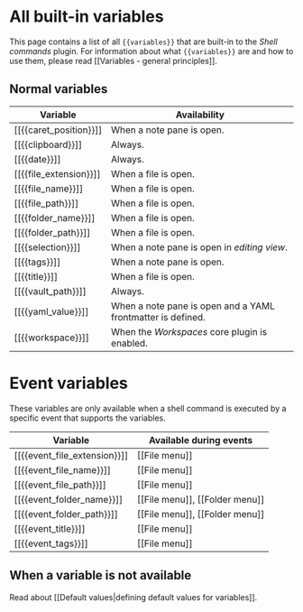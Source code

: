 # All built-in variables

This page contains a list of all `{{variables}}` that are built-in to the *Shell commands* plugin. For information about what `{{variables}}` are and how to use them, please read [[Variables - general principles]].

## Normal variables
| Variable               | Availability                                                |
| ---------------------- | ----------------------------------------------------------- |
| [[{{caret_position}}]] | When a note pane is open.                                   |
| [[{{clipboard}}]]      | Always.                                                     |
| [[{{date}}]]           | Always.                                                     |
| [[{{file_extension}}]] | When a file is open.                                        |
| [[{{file_name}}]]      | When a file is open.                                        |
| [[{{file_path}}]]      | When a file is open.                                        |
| [[{{folder_name}}]]    | When a file is open.                                        |
| [[{{folder_path}}]]    | When a file is open.                                        |
| [[{{selection}}]]      | When a note pane is open in *editing view*.                 |
| [[{{tags}}]]           | When a note pane is open.                                   |
| [[{{title}}]]          | When a file is open.                                        |
| [[{{vault_path}}]]     | Always.                                                     |
| [[{{yaml_value}}]]     | When a note pane is open and a YAML frontmatter is defined. |
| [[{{workspace}}]]      | When the *Workspaces* core plugin is enabled.               |

# Event variables
These variables are only available when a shell command is executed by a specific event that supports the variables.

| Variable                     | Available during events        |
| ---------------------------- | ------------------------------ |
| [[{{event_file_extension}}]] | [[File menu]]                  |
| [[{{event_file_name}}]]      | [[File menu]]                  |
| [[{{event_file_path}}]]      | [[File menu]]                  |
| [[{{event_folder_name}}]]    | [[File menu]], [[Folder menu]] |
| [[{{event_folder_path}}]]    | [[File menu]], [[Folder menu]] |
| [[{{event_title}}]]          | [[File menu]]                  |
| [[{{event_tags}}]]           | [[File menu]]                  |

## When a variable is not available
Read about [[Default values|defining default values for variables]].